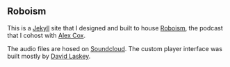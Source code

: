## Roboism

This is a [Jekyll](https://jekyllrb.com/) site that I designed and built to house [Roboism](http://www.roboism.fm/), the podcast that I cohost with [Alex Cox](https://twitter.com/AlexCox).

The audio files are hosed on [Soundcloud](https://soundcloud.com/roboismcast). The custom player interface was built mostly by [David Laskey](https://twitter.com/david_laskey).